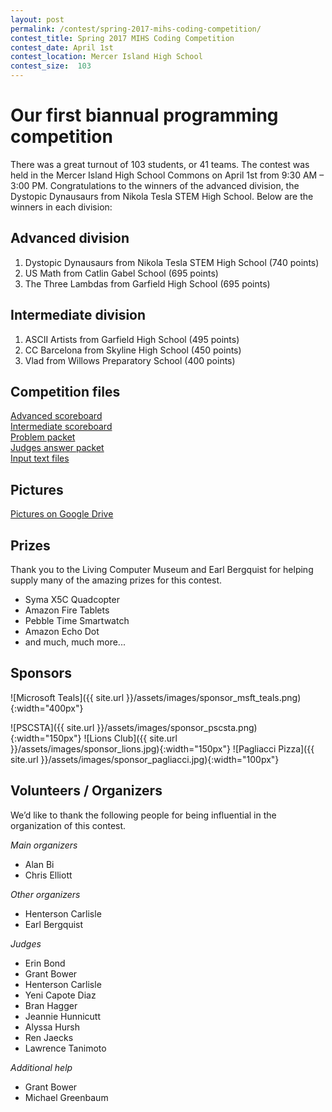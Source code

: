 ```yaml
---
layout: post
permalink: /contest/spring-2017-mihs-coding-competition/
contest_title: Spring 2017 MIHS Coding Competition
contest_date: April 1st
contest_location: Mercer Island High School
contest_size:  103
---
```


# Our first biannual programming competition

There was a great turnout of 103 students, or 41 teams. The contest was held in the Mercer Island High School Commons on April 1st from 9:30 AM – 3:00 PM. Congratulations to the winners of the advanced division, the Dystopic Dynausaurs from Nikola Tesla STEM High School.  Below are the winners in each division:

## Advanced division

1. Dystopic Dynausaurs from Nikola Tesla STEM High School (740 points)
2. US Math from Catlin Gabel School (695 points)
3. The Three Lambdas from Garfield High School (695 points)

## Intermediate division

1. ASCII Artists from Garfield High School (495 points)
2. CC Barcelona from Skyline High School (450 points)
3. Vlad from Willows Preparatory School (400 points)

## Competition files

[Advanced scoreboard](http://example.net/)  
[Intermediate scoreboard](http://example.net/)  
[Problem packet](http://example.net/)  
[Judges answer packet](http://example.net/)  
[Input text files](http://example.net/)

## Pictures

[Pictures on Google Drive](http://example.net/)

## Prizes

Thank you to the Living Computer Museum and Earl Bergquist for helping supply many of the amazing prizes for this contest.

 - Syma X5C Quadcopter
 - Amazon Fire Tablets
 - Pebble Time Smartwatch
 - Amazon Echo Dot
 - and much, much more...

## Sponsors

![Microsoft Teals]({{ site.url }}/assets/images/sponsor_msft_teals.png){:width="400px"}

![PSCSTA]({{ site.url }}/assets/images/sponsor_pscsta.png){:width="150px"}
![Lions Club]({{ site.url }}/assets/images/sponsor_lions.jpg){:width="150px"}
![Pagliacci Pizza]({{ site.url }}/assets/images/sponsor_pagliacci.jpg){:width="100px"}

## Volunteers / Organizers

We’d like to thank the following people for being influential in the organization of this contest.

_Main organizers_

- Alan Bi
- Chris Elliott

_Other organizers_

- Henterson Carlisle
- Earl Bergquist

_Judges_

- Erin Bond
- Grant Bower
- Henterson Carlisle
- Yeni Capote Diaz
- Bran Hagger
- Jeannie Hunnicutt
- Alyssa Hursh
- Ren Jaecks
- Lawrence Tanimoto

_Additional help_

- Grant Bower
- Michael Greenbaum